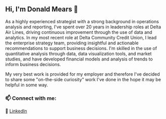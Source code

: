 ## Hi, I'm Donald Mears 👋
As a highly experienced strategist with a strong background in operations analysis and reporting, I've spent over 20 years in leadership roles at Delta Air Lines, driving continuous improvement through the use of data and analytics. In my most recent role at Delta Community Credit Union, I lead the enterprise strategy team, providing insightful and actionable recommendations to support business decisions. I'm skilled in the use of quantitative analysis through data, data visualization tools, and market studies, and have developed financial models and analysis of trends to inform business decisions.

My very best work is provided for my employer and therefore I've decided to share some "on-the-side curiosity" work I've done in the hope it may be helpful in some way.

### 📫 Connect with me:
🏢 [LinkedIn](https://www.linkedin.com/in/donaldmears1/)

<!--
**donaldmears/donaldmears** is a ✨ _special_ ✨ repository because its `README.md` (this file) appears on your GitHub profile.

Here are some ideas to get you started:

- 🔭 I’m currently working on ...
- 🌱 I’m currently learning ...
- 👯 I’m looking to collaborate on ...
- 🤔 I’m looking for help with ...
- 💬 Ask me about ...
- 📫 How to reach me: ...
- 😄 Pronouns: ...
- ⚡ Fun fact: ...
-->
